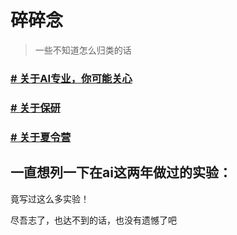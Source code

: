 # 碎碎念

> 一些不知道怎么归类的话

### [# 关于AI专业，你可能关心](https://github.com/Robin-WZQ/BIT-AI-Review/blob/main/%E4%B8%AA%E4%BA%BA%E6%84%9F%E6%83%B3/%E4%BA%BA%E5%B7%A5%E6%99%BA%E8%83%BD%E4%B8%93%E4%B8%9AQA.md)

### [# 关于保研](https://github.com/Robin-WZQ/BIT-AI-Review/blob/main/%E4%B8%AA%E4%BA%BA%E6%84%9F%E6%83%B3/%E5%85%B3%E4%BA%8E%E4%BF%9D%E7%A0%94.md)

### [# 关于夏令营](https://github.com/Robin-WZQ/BIT-AI-Review/blob/main/关于夏令营.md)


## 一直想列一下在ai这两年做过的实验：

竟写过这么多实验！


尽吾志了，也达不到的话，也没有遗憾了吧
